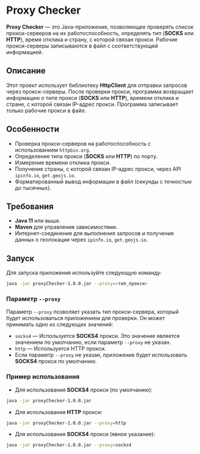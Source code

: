 # Proxy Checker

**Proxy Checker** — это Java-приложение, позволяющее проверять список прокси-серверов на их работоспособность, определять тип (**SOCKS** или **HTTP**), время отклика и страну, с которой связан прокси. 
Рабочие прокси-серверы записываются в файл с соответствующей информацией.

## Описание

Этот проект использует библиотеку **HttpClient** для отправки запросов через прокси-серверы. 
После проверки прокси, программа возвращает информацию о типе прокси (**SOCKS** или **HTTP**), времени отклика и стране, с которой связан IP-адрес прокси. 
Программа записывает только рабочие прокси в файл.

## Особенности

- Проверка прокси-серверов на работоспособность с использованием `httpbin.org`.
- Определение типа прокси (**SOCKS** или **HTTP**) по порту.
- Измерение времени отклика прокси.
- Получение страны, с которой связан IP-адрес прокси, через API `ipinfo.io`, `get.geojs.io`.
- Форматированный вывод информации в файл (секунды с точностью до тысячных).

## Требования

- **Java 11** или выше.
- **Maven** для управления зависимостями.
- Интернет-соединение для выполнения запросов и получения данных о геолокации через `ipinfo.io`, `get.geojs.io`.

## Запуск

Для запуска приложения используйте следующую команду:
```bash
java -jar proxyChecker-1.0.0.jar --proxy=<тип_прокси>
```

### Параметр `--proxy`

Параметр `--proxy` позволяет указать тип прокси-сервера, который будет использоваться приложением для проверки. 
Он может принимать одно из следующих значений:

- `socks4` — Используется **SOCKS4** прокси. Это значение является значением по умолчанию, если параметр `--proxy` не указан.
- `http` — Используется HTTP прокси.
- Если параметр `--proxy` не указан, приложение будет использовать **SOCKS4** прокси по умолчанию.

### Пример использования

- Для использования **SOCKS4** прокси (по умолчанию):

```bash
java -jar proxyChecker-1.0.0.jar
```
- Для использования **HTTP** прокси:

```bash
java -jar proxyChecker-1.0.0.jar --proxy=http
```

- Для использования **SOCKS4** прокси (явное указание):

```bash
java -jar proxyChecker-1.0.0.jar --proxy=socks4
```